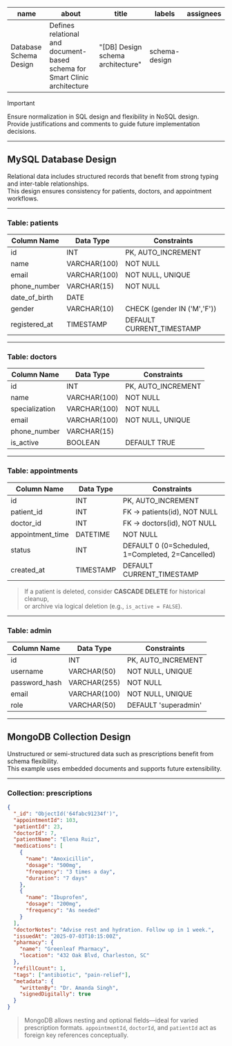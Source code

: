 | name                  | about                                                                       | title                             | labels       | assignees |
|-----------------------|------------------------------------------------------------------------------|-----------------------------------|--------------|-----------|
| Database Schema Design | Defines relational and document-based schema for Smart Clinic architecture | "[DB] Design schema architecture" | schema-design |           |

> [!IMPORTANT]  
> Ensure normalization in SQL design and flexibility in NoSQL design.  
> Provide justifications and comments to guide future implementation decisions.

---

## **MySQL Database Design**

Relational data includes structured records that benefit from strong typing and inter-table relationships.  
This design ensures consistency for patients, doctors, and appointment workflows.

---

### **Table: patients**

| Column Name    | Data Type     | Constraints                  |
|----------------|---------------|------------------------------|
| id             | INT           | PK, AUTO_INCREMENT           |
| name           | VARCHAR(100)  | NOT NULL                     |
| email          | VARCHAR(100)  | NOT NULL, UNIQUE             |
| phone_number   | VARCHAR(15)   | NOT NULL                     |
| date_of_birth  | DATE          |                              |
| gender         | VARCHAR(10)   | CHECK (gender IN ('M','F'))  |
| registered_at  | TIMESTAMP     | DEFAULT CURRENT_TIMESTAMP    |

---

### **Table: doctors**

| Column Name     | Data Type     | Constraints                     |
|------------------|---------------|---------------------------------|
| id               | INT           | PK, AUTO_INCREMENT              |
| name             | VARCHAR(100)  | NOT NULL                        |
| specialization   | VARCHAR(100)  | NOT NULL                        |
| email            | VARCHAR(100)  | NOT NULL, UNIQUE                |
| phone_number     | VARCHAR(15)   |                                 |
| is_active        | BOOLEAN       | DEFAULT TRUE                    |

---

### **Table: appointments**

| Column Name      | Data Type     | Constraints                            |
|-------------------|---------------|----------------------------------------|
| id                | INT           | PK, AUTO_INCREMENT                     |
| patient_id        | INT           | FK → patients(id), NOT NULL            |
| doctor_id         | INT           | FK → doctors(id), NOT NULL             |
| appointment_time  | DATETIME      | NOT NULL                               |
| status            | INT           | DEFAULT 0 (0=Scheduled, 1=Completed, 2=Cancelled) |
| created_at        | TIMESTAMP     | DEFAULT CURRENT_TIMESTAMP              |

> If a patient is deleted, consider **CASCADE DELETE** for historical cleanup,  
> or archive via logical deletion (e.g., `is_active = FALSE`).

---

### **Table: admin**

| Column Name  | Data Type     | Constraints               |
|---------------|---------------|---------------------------|
| id            | INT           | PK, AUTO_INCREMENT        |
| username      | VARCHAR(50)   | NOT NULL, UNIQUE          |
| password_hash | VARCHAR(255)  | NOT NULL                  |
| email         | VARCHAR(100)  | NOT NULL, UNIQUE          |
| role          | VARCHAR(50)   | DEFAULT 'superadmin'      |

---

## **MongoDB Collection Design**

Unstructured or semi-structured data such as prescriptions benefit from schema flexibility.  
This example uses embedded documents and supports future extensibility.

---

### **Collection: prescriptions**

```json
{
  "_id": "ObjectId('64fabc91234f')",
  "appointmentId": 103,
  "patientId": 23,
  "doctorId": 7,
  "patientName": "Elena Ruiz",
  "medications": [
    {
      "name": "Amoxicillin",
      "dosage": "500mg",
      "frequency": "3 times a day",
      "duration": "7 days"
    },
    {
      "name": "Ibuprofen",
      "dosage": "200mg",
      "frequency": "As needed"
    }
  ],
  "doctorNotes": "Advise rest and hydration. Follow up in 1 week.",
  "issuedAt": "2025-07-03T10:15:00Z",
  "pharmacy": {
    "name": "Greenleaf Pharmacy",
    "location": "432 Oak Blvd, Charleston, SC"
  },
  "refillCount": 1,
  "tags": ["antibiotic", "pain-relief"],
  "metadata": {
    "writtenBy": "Dr. Amanda Singh",
    "signedDigitally": true
  }
}
````

> MongoDB allows nesting and optional fields—ideal for varied prescription formats.
> `appointmentId`, `doctorId`, and `patientId` act as foreign key references conceptually.




